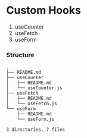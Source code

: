 # Custom Hooks

1. useCounter
2. useFetch
3. useForm

### Structure
```shell
.
├── README.md
├── useCounter
│   ├── README.md
│   └── useCounter.js
├── useFetch
│   ├── README.md
│   └── useFetch.js
└── useForm
    ├── README.md
    └── useForm.js

3 directories, 7 files
```

